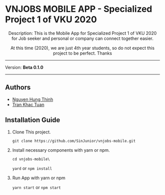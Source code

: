 # VNJOBS MOBILE APP - Specialized Project 1 of VKU 2020

<p align="center">
Description: This is the Mobile App for Specialized Project 1 of VKU 2020 for Job seeker and personal or company can connect together easier.
</p>
<p align="center">
At this time (2020), we are just 4th year students, so do not expect this project to be perfect. Thanks
</p>

------------
Version: **Beta 0.1.0**

------------

## Authors

- [Nguyen Hung Thinh](https://github.com/HungThinh0710)
- [Tran Khac Tuan](https://github.com/SinJunior)

## Installation Guide
1. Clone This project.

	`git clone https://github.com/SinJunior/vnjobs-mobile.git`
2. Install necessary components with yarn or npm.

	`cd vnjobs-mobile\ `

	`yard` or `npm install`
3. Run App with yarn or npm

  	`yarn start` or `npm start`
